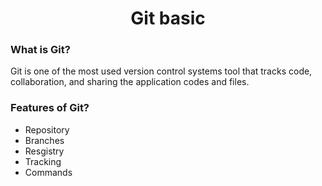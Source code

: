<h1 align="center">Git basic</h1>

<h3 align="left">What is Git?</h3>
<p>Git is one of the most used version control systems tool that tracks code, collaboration, and sharing the application codes and files. </p>

<h3 align="left">Features of Git?</h3>
 <ul>
<li>Repository</li>
<li>Branches</li>
<li>Resgistry</li>
<li>Tracking</li>
<li>Commands</li>
</ul>
